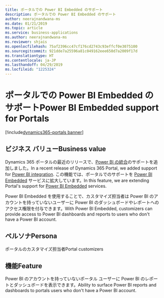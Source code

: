 ```yaml
---
title: ポータルでの Power BI Embedded のサポート
description: ポータルでの Power BI Embedded のサポート
author: neerajnandwana-ms
ms.date: 01/21/2019
ms.topic: article
ms.service: business-applications
ms.author: neerajnandwana-ms
ms.reviewer: shjais
ms.openlocfilehash: 75af2396cc47cf176cd2743c93effcf0e3075100
ms.sourcegitcommit: 921dde7a25596a81c049162eee650d7a2009f17d
ms.translationtype: HT
ms.contentlocale: ja-JP
ms.lasthandoff: 04/29/2019
ms.locfileid: "1225324"
---
```

#  <a name="power-bi-embedded-support-for-portals"></a><span data-ttu-id="d2ae6-103">ポータルでの Power BI Embedded のサポート</span><span class="sxs-lookup"><span data-stu-id="d2ae6-103">Power BI Embedded support for Portals</span></span>
[!include[dynamics365-portals banner](../includes/dynamics365-portals.md)]


## <a name="business-value"></a><span data-ttu-id="d2ae6-104">ビジネス バリュー</span><span class="sxs-lookup"><span data-stu-id="d2ae6-104">Business value</span></span>

<span data-ttu-id="d2ae6-105">Dynamics 365 ポータルの最近のリリースで、[Power BI の統合](https://docs.microsoft.com/dynamics365/customer-engagement/portals/set-up-power-bi-integration)のサポートを追加しました。</span><span class="sxs-lookup"><span data-stu-id="d2ae6-105">In a recent release of Dynamics 365 Portal, we added support for [Power BI integration](https://docs.microsoft.com/dynamics365/customer-engagement/portals/set-up-power-bi-integration).</span></span> <span data-ttu-id="d2ae6-106">この機能では、ポータルでのサポートを [Power BI Embedded](https://powerbi.microsoft.com/en-us/power-bi-embedded) サービスに拡大しています。</span><span class="sxs-lookup"><span data-stu-id="d2ae6-106">In this feature, we are extending Portal's support for [Power BI Embedded](https://powerbi.microsoft.com/en-us/power-bi-embedded) services.</span></span> 

<span data-ttu-id="d2ae6-107">Power BI Embedded を使用することで、カスタマイズ担当者は Power BI のアカウントを持っていないユーザーに Power BI のダッシュボードやレポートへのアクセス権限を付与できます。</span><span class="sxs-lookup"><span data-stu-id="d2ae6-107">With Power BI Embedded, customizers can provide access to Power BI dashboards and reports to users who don't have a Power BI account.</span></span> 

## <a name="persona"></a><span data-ttu-id="d2ae6-108">ペルソナ</span><span class="sxs-lookup"><span data-stu-id="d2ae6-108">Persona</span></span> 

<span data-ttu-id="d2ae6-109">ポータルのカスタマイズ担当者</span><span class="sxs-lookup"><span data-stu-id="d2ae6-109">Portal customizers</span></span>

## <a name="feature"></a><span data-ttu-id="d2ae6-110">機能</span><span class="sxs-lookup"><span data-stu-id="d2ae6-110">Feature</span></span>

<span data-ttu-id="d2ae6-111">Power BI のアカウントを持っていないポータル ユーザーに Power BI のレポートとダッシュボードを表示できます。</span><span class="sxs-lookup"><span data-stu-id="d2ae6-111">Ability to surface Power BI reports and dashboards to portals users who don't have a Power BI account.</span></span>

